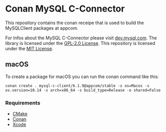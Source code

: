 # Conan MySQL C-Connector

This repository contains the conan receipe that is used to build the MySQLClient packages at appcom.

For Infos about the MySQL C-Connector please visit [dev.mysql.com](https://dev.mysql.com/downloads/connector/c/).
The library is licensed under the [GPL-2.0 License](http://www.gnu.org/licenses/old-licenses/gpl-2.0.html).
This repository is licensed under the [MIT License](LICENSE).

## macOS

To create a package for macOS you can run the conan command like this:

`conan create . mysql-c-client/6.1.9@appcom/stable -s os=Macos -s os.version=10.14 -s arch=x86_64 -s build_type=Release -o shared=False`

### Requirements

* [CMake](https://cmake.org/)
* [Conan](https://conan.io/)
* [Xcode](https://developer.apple.com/xcode/)
